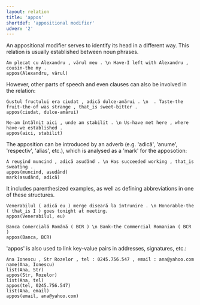 ```yaml
---
layout: relation
title: 'appos'
shortdef: 'appositional modifier'
udver: '2'
---
```


An appositional modifier serves to identify its head in a different way. This relation is usually established between noun phrases.

~~~ sdparse
Am plecat cu Alexandru , vărul meu . \n Have-I left with Alexandru , cousin-the my .
appos(Alexandru, vărul)
~~~

However, other parts of speech and even clauses can also be involved in the relation:

~~~ sdparse
Gustul fructului era ciudat , adică dulce-amărui . \n  . Taste-the fruit-the-of was strange , that_is sweet-bitter .
appos(ciudat, dulce-amărui)
~~~

~~~ sdparse
Ne-am întâlnit aici , unde am stabilit . \n Us-have met here , where have-we established .
appos(aici, stabilit)
~~~

The apposition can be introduced by an adverb (e.g. 'adică', 'anume', 'respectiv', 'alias', etc.), which is analysed as a 'mark' for the apposotion:

~~~ sdparse
A reușind muncind , adică asudând . \n Has succeeded working , that_is sweating .
appos(muncind, asudând)
mark(asudând, adică)
~~~

It includes parenthesized examples, as well as defining abbreviations in one of these structures.

~~~ sdparse
Venerabilul ( adică eu ) merge diseară la întrunire . \n Honorable-the ( that_is I ) goes tonight at meeting.
appos(Venerabilul, eu)
~~~

~~~ sdparse
Banca Comercială Română ( BCR ) \n Bank-the Commercial Romanian ( BCR )
appos(Banca, BCR)
~~~

'appos' is also used to link key-value pairs in addresses, signatures, etc.:

~~~ sdparse
Ana Ionescu , Str Rozelor , tel : 0245.756.547 , email : ana@yahoo.com
name(Ana, Ionescu)
list(Ana, Str)
appos(Str, Rozelor)
list(Ana, tel)
appos(tel, 0245.756.547)
list(Ana, email)
appos(email, ana@yahoo.com)
~~~
<!-- Interlanguage links updated Ne 5. května 2024, 18:20:44 CEST -->
